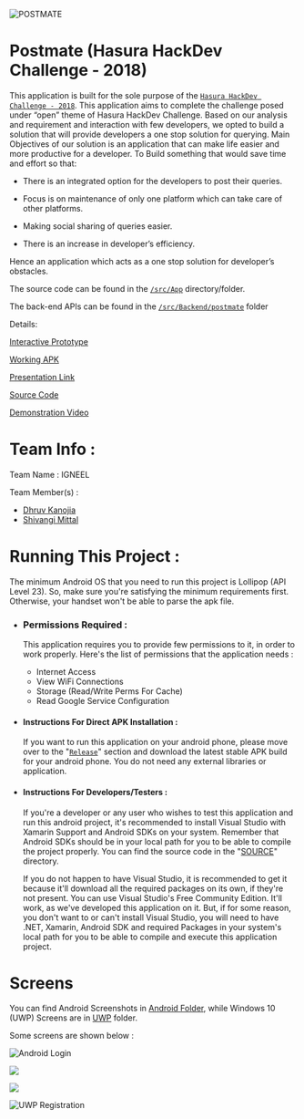 ![POSTMATE](https://i.imgur.com/DAw4iIB.png)

# Postmate (Hasura HackDev Challenge - 2018)
This application is built for the sole purpose of the [`Hasura HackDev Challenge - 2018`](https://www.hackerearth.com/sprints/hasura-hackdev-challenge/). 
This application aims to complete the challenge posed under “open” theme of Hasura HackDev Challenge. 
Based on our analysis and requirement and interaction with few developers, we opted to build a solution that will provide developers a one stop solution for querying.
Main Objectives of our solution is an application that can make life easier and more productive for a developer. To Build something that would save time and effort so that:

- There is an integrated option for the developers to post their queries.

- Focus is on maintenance of only one platform which can take care of other platforms.

- Making social sharing of queries easier.

- There is an increase in developer’s efficiency.

Hence an application which acts as a one stop solution for developer’s obstacles.

The source code can be found in the [`/src/App`](https://github.com/Team-Igneel/Postmate/tree/master/src/App) directory/folder.

The back-end APIs can be found in the [`/src/Backend/postmate`](https://github.com/Team-Igneel/Postmate/tree/master/src/Backend/postmate) folder



Details:

[Interactive Prototype ](https://adobe.ly/2JqQwwt)

[Working APK](https://bit.ly/2xDvRRa)

[Presentation Link ](https://bit.ly/2JlLmlo)

[Source Code](https://github.com/Team-Igneel/Postmate)

[Demonstration Video](https://bit.ly/2Ja5uDL)

# Team Info :
Team Name : IGNEEL

Team Member(s) : 

- [Dhruv Kanojia](https://github.com/Xonshiz)
- [Shivangi Mittal](https://github.com/shivangimittal41)

# Running This Project :
The minimum Android OS that you need to run this project is Lollipop (API Level 23). So, make sure you're satisfying the minimum requirements first. Otherwise, your handset won't be able to parse the apk file.

- ### Permissions Required :
    This application requires you to provide few permissions to it, in order to work properly. Here's the list of permissions that the application needs :
    - Internet Access
    - View WiFi Connections
    - Storage (Read/Write Perms For Cache)
    - Read Google Service Configuration
    
- #### Instructions For Direct APK Installation :
    If you want to run this application on your android phone, please move over to the "[`Release`](https://github.com/Team-Igneel/Postmate/releases/)" section and download the latest stable APK build for your android phone. You do not need any external libraries or application.

- #### Instructions For Developers/Testers :
     If you're a developer or any user who wishes to test this application and run this android project, it's recommended to install Visual Studio with Xamarin Support and Android SDKs on your system. Remember that Android SDKs should be in your local path for you to be able to compile the project properly. You can find the source code in the "[SOURCE](https://github.com/Team-Igneel/Postmate/tree/master/src/App)" directory.

    If you do not happen to have Visual Studio, it is recommended to get it because it'll download all the required packages on its own, if they're not present. You can use Visual Studio's Free Community Edition. It'll work, as we've developed this application on it.
But, if for some reason, you don't want to or can't install Visual Studio, you will need to have .NET, Xamarin, Android SDK and required Packages in your system's local path for you to be able to compile and execute this application project.

# Screens

You can find Android Screenshots in [Android Folder](https://github.com/Team-Igneel/Postmate/tree/master/screens/android), while Windows 10 (UWP) Screens are in [UWP](https://github.com/Team-Igneel/Postmate/tree/master/screens/uwp) folder.

Some screens are shown below :

![Android Login](https://raw.githubusercontent.com/Team-Igneel/Postmate/master/screens/android/Login.jpg)

![](https://github.com/Team-Igneel/Postmate/blob/master/screens/android/Authentication.jpg?raw=true)

![](https://github.com/Team-Igneel/Postmate/blob/master/screens/uwp/QuestionPosted.PNG?raw=true)

![UWP Registration](https://github.com/Team-Igneel/Postmate/blob/master/screens/uwp/SignUp%20-%201.PNG?raw=true)




